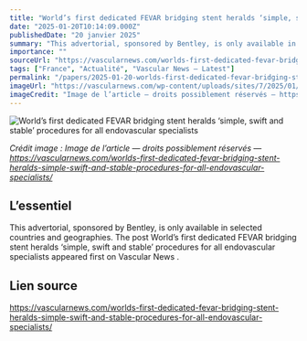 ```yaml
---
title: "World’s first dedicated FEVAR bridging stent heralds ‘simple, swift and stable’ procedures for all endovascular specialists"
date: "2025-01-20T10:14:09.000Z"
publishedDate: "20 janvier 2025"
summary: "This advertorial, sponsored by Bentley, is only available in selected countries and geographies. The post World’s first dedicated FEVAR bridging stent heralds ‘simple, swift and stable’ procedures for all endovascular specialists appeared first on Vascular News ."
importance: ""
sourceUrl: "https://vascularnews.com/worlds-first-dedicated-fevar-bridging-stent-heralds-simple-swift-and-stable-procedures-for-all-endovascular-specialists/"
tags: ["France", "Actualité", "Vascular News — Latest"]
permalink: "/papers/2025-01-20-worlds-first-dedicated-fevar-bridging-stent-heralds-simple-swift-and-stable-procedures-for-all-endovascular-specialists"
imageUrl: "https://vascularnews.com/wp-content/uploads/sites/7/2025/01/BeFlared.png"
imageCredit: "Image de l’article — droits possiblement réservés — https://vascularnews.com/worlds-first-dedicated-fevar-bridging-stent-heralds-simple-swift-and-stable-procedures-for-all-endovascular-specialists/"
---
```


![World’s first dedicated FEVAR bridging stent heralds ‘simple, swift and stable’ procedures for all endovascular specialists](https://vascularnews.com/wp-content/uploads/sites/7/2025/01/BeFlared.png)

*Crédit image : Image de l’article — droits possiblement réservés — https://vascularnews.com/worlds-first-dedicated-fevar-bridging-stent-heralds-simple-swift-and-stable-procedures-for-all-endovascular-specialists/*

## L’essentiel

This advertorial, sponsored by Bentley, is only available in selected countries and geographies. The post World’s first dedicated FEVAR bridging stent heralds ‘simple, swift and stable’ procedures for all endovascular specialists appeared first on Vascular News .

## Lien source

https://vascularnews.com/worlds-first-dedicated-fevar-bridging-stent-heralds-simple-swift-and-stable-procedures-for-all-endovascular-specialists/
